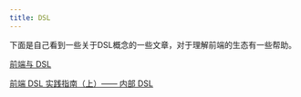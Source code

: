 ```yaml
---
title: DSL
---
```


下面是自己看到一些关于DSL概念的一些文章，对于理解前端的生态有一些帮助。

[前端与 DSL](https://www.yuque.com/arvinxx/hci-lab/50542017-40aa-4089-9b06-aa725258ed8f)

[前端 DSL 实践指南（上）—— 内部 DSL](https://juejin.cn/post/6844904068117168142)